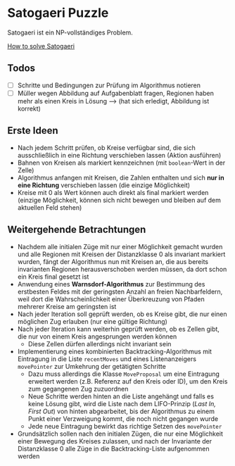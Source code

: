 # Satogaeri Puzzle
Satogaeri ist ein NP-vollständiges Problem.

[How to solve Satogaeri](http://www.nikoli.com/en/puzzles/satogaeri/rule.html)

## Todos
* [ ] Schritte und Bedingungen zur Prüfung im Algorithmus notieren
* [ ] Müller wegen Abbildung auf Aufgabenblatt fragen, Regionen haben mehr als einen Kreis in Lösung
 --&gt; (hat sich erledigt, Abbildung ist korrekt)
 
## Erste Ideen
* Nach jedem Schritt prüfen, ob Kreise verfügbar sind, die sich
  ausschließlich in eine Richtung verschieben lassen (Aktion ausführen)
* Bahnen von Kreisen als markiert kennzeichnen (mit `boolean`-Wert in der Zelle)
* Algorithmus anfangen mit Kreisen, die Zahlen enthalten und sich **nur in eine Richtung**
  verschieben lassen (die einzige Möglichkeit)
* Kreise mit 0 als Wert können auch direkt als final markiert werden (einzige Möglichkeit,
  können sich nicht bewegen und bleiben auf dem aktuellen Feld stehen)
  
## Weitergehende Betrachtungen
* Nachdem alle initialen Züge mit nur einer Möglichkeit gemacht wurden und alle Regionen mit Kreisen der Distanzklasse 0
  als invariant markiert wurden, fängt der Algorithmus nun mit Kreisen an, die aus bereits invarianten Regionen herausverschoben
  werden müssen, da dort schon ein Kreis final gesetzt ist
* Anwendung eines **Warnsdorf-Algorithmus** zur Bestimmung des erstbesten Feldes mit der geringsten Anzahl an freien
  Nachbarfeldern, weil dort die Wahrscheinlichkeit einer Überkreuzung von Pfaden mehrerer Kreise am geringsten ist
* Nach jeder Iteration soll geprüft werden, ob es Kreise gibt, die nur einen möglichen Zug erlauben (nur eine gültige Richtung)
* Nach jeder Iteration kann weiterhin geprüft werden, ob es Zellen gibt, die nur von einem Kreis angesprungen werden können
    * Diese Zellen dürfen allerdings nicht invariant sein
* Implementierung eines kombinierten Backtracking-Algorithmus mit Eintragung in die Liste `recentMoves` und eines
  Listenanzeigers `movePointer` zur Umkehrung der getätigten Schritte
    * Dazu muss allerdings die Klasse `MoveProposal` um eine Eintragung erweitert werden (z.B. Referenz auf den Kreis
      oder ID), um den Kreis zum gegangenen Zug zuzuordnen
    * Neue Schritte werden hinten an die Liste angehängt und falls es keine Lösung gibt, wird die Liste nach dem
      LIFO-Prinzip (_Last In, First Out_) von hinten abgearbeitet, bis der Algorithmus zu einem Punkt einer Verzweigung
      kommt, die noch nicht gegangen wurde
    * Jede neue Eintragung bewirkt das richtige Setzen des `movePointer`
* Grundsätzlich sollen nach den initialen Zügen, die nur eine Möglichkeit einer Bewegung des Kreises zulassen, und nach
  der Invariante der Distanzklasse 0 alle Züge in die Backtracking-Liste aufgenommen werden

